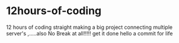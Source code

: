 # 12hours-of-coding
12 hours of coding straight making a big project connecting multiple server's ,.....also No Break at all!!!!!
get it done
hello
a commit for life

